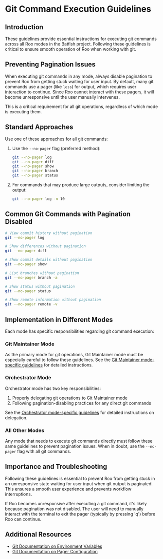 # Git Command Execution Guidelines

## Introduction

These guidelines provide essential instructions for executing git commands across all Roo modes in the Batfish project. Following these guidelines is critical to ensure smooth operation of Roo when working with git.

## Preventing Pagination Issues

When executing git commands in any mode, always disable pagination to prevent Roo from getting stuck waiting for user input. By default, many git commands use a pager (like `less`) for output, which requires user interaction to continue. Since Roo cannot interact with these pagers, it will become unresponsive until the user manually intervenes.

This is a critical requirement for all git operations, regardless of which mode is executing them.

## Standard Approaches

Use one of these approaches for all git commands:

1. Use the `--no-pager` flag (preferred method):

   ```bash
   git --no-pager log
   git --no-pager diff
   git --no-pager show
   git --no-pager branch
   git --no-pager status
   ```

2. For commands that may produce large outputs, consider limiting the output:
   ```bash
   git --no-pager log -n 10
   ```

## Common Git Commands with Pagination Disabled

```bash
# View commit history without pagination
git --no-pager log

# Show differences without pagination
git --no-pager diff

# Show commit details without pagination
git --no-pager show

# List branches without pagination
git --no-pager branch -a

# Show status without pagination
git --no-pager status

# Show remote information without pagination
git --no-pager remote -v
```

## Implementation in Different Modes

Each mode has specific responsibilities regarding git command execution:

### Git Maintainer Mode

As the primary mode for git operations, Git Maintainer mode must be especially careful to follow these guidelines. See the [Git Maintainer mode-specific guidelines](/.roo/rules-git-maintainer/02-git-command-execution.md) for detailed instructions.

### Orchestrator Mode

Orchestrator mode has two key responsibilities:

1. Properly delegating git operations to Git Maintainer mode
2. Following pagination-disabling practices for any direct git commands

See the [Orchestrator mode-specific guidelines](/.roo/rules-orchestrator/02-git-command-execution.md) for detailed instructions on delegation.

### All Other Modes

Any mode that needs to execute git commands directly must follow these same guidelines to prevent pagination issues. When in doubt, use the `--no-pager` flag with all git commands.

## Importance and Troubleshooting

Following these guidelines is essential to prevent Roo from getting stuck in an unresponsive state waiting for user input when git output is paginated. This ensures a smooth user experience and prevents workflow interruptions.

If Roo becomes unresponsive after executing a git command, it's likely because pagination was not disabled. The user will need to manually interact with the terminal to exit the pager (typically by pressing 'q') before Roo can continue.

## Additional Resources

- [Git Documentation on Environment Variables](https://git-scm.com/book/en/v2/Git-Internals-Environment-Variables)
- [Git Documentation on Pager Configuration](https://git-scm.com/docs/git-config#Documentation/git-config.txt-corepager)
